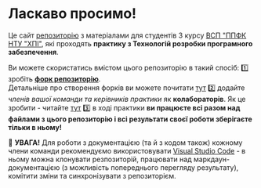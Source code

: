 # Ласкаво просимо!

Це сайт [репозиторію](https://github.com/liketaurus/SE-practice-template) з матеріалами для студентів 3 курсу [ВСП "ППФК НТУ "ХПІ"](https://www.polytechnic.poltava.ua/), які проходять **практику з Технологій розробки програмного забезпечення**.

Ви можете скористатись вмістом цього репозиторію в такий спосіб:
1️⃣ зробіть [**форк репозиторію**](https://github.com/liketaurus/SE-practice-template/fork).  <br>Детальніше про створення форків ви можете почитати [тут](https://docs.github.com/en/get-started/quickstart/fork-a-repo)
2️⃣ додайте *членів вашої команди та керівників практики* як **колабораторів**. Як це зробити - читайте [тут](https://docs.github.com/en/account-and-profile/setting-up-and-managing-your-personal-account-on-github/managing-access-to-your-personal-repositories/inviting-collaborators-to-a-personal-repository)
3️⃣ в ході практики **ви працюєте всі разом над файлами з цього репозиторію і всі результати своєї роботи зберігаєте тільки в ньому!**

🚩 **УВАГА!** Для роботи з документацією (та й з кодом також) кожному члени команди рекомендуємо використовувати [Visual Studio Code](https://code.visualstudio.com/) - в ньому можна клонувати резпозиторій, працювати над маркдаун-документацією (з можливість попереднього перегляду результату), комітити зміни та синхронізувати з репозиторієм. 

